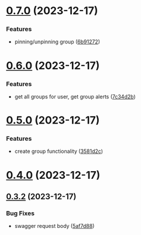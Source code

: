 # [0.7.0](https://github.com/Kshitiz1403/Alertly/compare/v0.6.0...v0.7.0) (2023-12-17)


### Features

* pinning/unpinning group ([6b91272](https://github.com/Kshitiz1403/Alertly/commit/6b91272bc70163ca6cea5a2e70fda125b9a33557))



# [0.6.0](https://github.com/Kshitiz1403/Alertly/compare/v0.5.0...v0.6.0) (2023-12-17)


### Features

* get all groups for user, get group alerts ([7c34d2b](https://github.com/Kshitiz1403/Alertly/commit/7c34d2bb297429ee84f3ce4a14b8b61ff823b09c))



# [0.5.0](https://github.com/Kshitiz1403/Alertly/compare/v0.4.0...v0.5.0) (2023-12-17)


### Features

* create group functionality ([3581d2c](https://github.com/Kshitiz1403/Alertly/commit/3581d2ceae3f434f60a62c5c69794b1d53f7f261))



# [0.4.0](https://github.com/Kshitiz1403/Alertly/compare/v0.3.2...v0.4.0) (2023-12-17)



## [0.3.2](https://github.com/Kshitiz1403/Alertly/compare/v0.3.1...v0.3.2) (2023-12-17)


### Bug Fixes

* swagger request body ([5af7d88](https://github.com/Kshitiz1403/Alertly/commit/5af7d88c3b3f5f7dd24d5756ff7fec89db1d3219))



